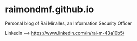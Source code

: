 # raimondmf.github.io
Personal blog of Rai Miralles, an Information Security Officer <p>
Linkedin --> https://www.linkedin.com/in/rai-m-43a10b5/
